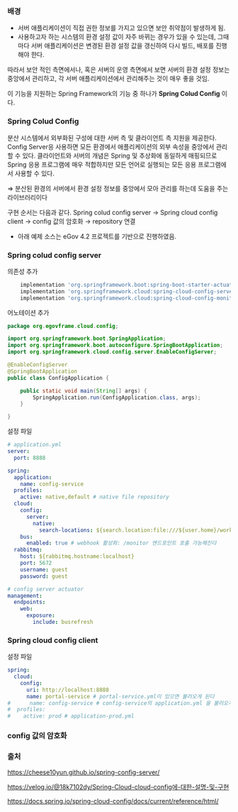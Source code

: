 ### 배경

- 서버 애플리케이션이 직접 권한 정보를 가지고 있으면 보안 취약점이 발생하게 됨.
- 사용하고자 하는 시스템의 환경 설정 값이 자주 바뀌는 경우가 있을 수 있는데, 그때마다 서버 애플리케이션은 변경된 환경 설정 값을 갱신하여 다시 빌드, 배포를 진행해야 한다.

따라서 보안 적인 측면에서나, 혹은 서버의 운영 측면에서 보면 서버의 환경 설정 정보는 중앙에서 관리하고, 각 서버 애플리케이션에서 관리해주는 것이 매우 좋을 것임. 

이 기능을 지원하는 Spring Framework의 기능 중 하나가 **Spring Colud Config** 이다.

### Spring Colud Config

분산 시스템에서 외부화된 구성에 대한 서버 측 및 클라이언트 측 지원을 제공한다. Config Server응 사용하면 모든 환경에서 애플리케이션의 외부 속성을 중앙에서 관리할 수 있다. 클라이언트와 서버의 개념은 Spring 및 추상화에 동일하게 매핑되므로 Spring  응용 프로그램에 매우 적합하지만 모든 언어로 실행되는 모든 응용 프로그램에서 사용할 수 있다.

⇒ 분산된 환경의 서버에서 환경 설정 정보를 중앙에서 모아 관리를 하는데 도움을 주는 라이브러리이다

구현 순서는 다음과 같다.
Spring colud config server → Spring cloud config client → config 값의 암호화 → repository 연결

* 아래 예제 소스는 eGov 4.2 프로젝트를 기반으로 진행하였음.

### Spring colud config server

의존성 추가

```jsx
    implementation 'org.springframework.boot:spring-boot-starter-actuator'    // bus
    implementation 'org.springframework.cloud:spring-cloud-config-server'
    implementation 'org.springframework.cloud:spring-cloud-config-monitor'    // webhook
```

어노테이션 추가

```java
package org.egovframe.cloud.config;

import org.springframework.boot.SpringApplication;
import org.springframework.boot.autoconfigure.SpringBootApplication;
import org.springframework.cloud.config.server.EnableConfigServer;

@EnableConfigServer
@SpringBootApplication
public class ConfigApplication {

    public static void main(String[] args) {
        SpringApplication.run(ConfigApplication.class, args);
    }

}
```

설정 파일

```yaml
# application.yml
server:
  port: 8888

spring:
  application:
    name: config-service
  profiles:
    active: native,default # native file repository
  cloud:
    config:
      server:
        native:
          search-locations: ${search.location:file:///${user.home}/workspace.edu/egovframe-msa-edu/config} # Windows
    bus:
      enabled: true # webhook 활성화: /monitor 엔드포인트 호출 가능해진다
  rabbitmq:
    host: ${rabbitmq.hostname:localhost}
    port: 5672
    username: guest
    password: guest

# config server actuator
management:
  endpoints:
    web:
      exposure:
        include: busrefresh
```

### Spring cloud config client

설정 파일

```yaml
spring:
  cloud:
    config:
      uri: http://localhost:8888
      name: portal-service # portal-service.yml이 있으면 불러오게 된다
#      name: config-service # config-service의 application.yml 을 불러오게 된다
#  profiles:
#    active: prod # application-prod.yml
```

### config 값의 암호화

### 출처

https://cheese10yun.github.io/spring-config-server/

https://velog.io/@18k7102dy/Spring-Cloud-cloud-config에-대한-설명-및-구현

https://docs.spring.io/spring-cloud-config/docs/current/reference/html/
